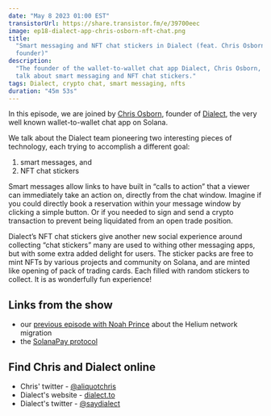 ```yaml
---
date: "May 8 2023 01:00 EST"
transistorUrl: https://share.transistor.fm/e/39700eec
image: ep18-dialect-app-chris-osborn-nft-chat.png
title:
  "Smart messaging and NFT chat stickers in Dialect (feat. Chris Osborn,
  founder)"
description:
  "The founder of the wallet-to-wallet chat app Dialect, Chris Osborn, joins to
  talk about smart messaging and NFT chat stickers."
tags: Dialect, crypto chat, smart messaging, nfts
duration: "45m 53s"
---
```


In this episode, we are joined by
[Chris Osborn](https://twitter.com/aliquotchris), founder of
[Dialect](https://www.dialect.to/), the very well known wallet-to-wallet chat
app on Solana.

We talk about the Dialect team pioneering two interesting pieces of technology,
each trying to accomplish a different goal:

1. smart messages, and
2. NFT chat stickers

Smart messages allow links to have built in “calls to action” that a viewer can
immediately take an action on, directly from the chat window. Imagine if you
could directly book a reservation within your message window by clicking a
simple button. Or if you needed to sign and send a crypto transaction to prevent
being liquidated from an open trade position.

Dialect’s NFT chat stickers give another new social experience around collecting
“chat stickers” many are used to withing other messaging apps, but with some
extra added delight for users. The sticker packs are free to mint NFTs by
various projects and community on Solana, and are minted like opening of pack of
trading cards. Each filled with random stickers to collect. It is as wonderfully
fun experience!

## Links from the show

- our [previous episode with Noah Prince](https://solfate.com/podcast/14) about
  the Helium network migration
- the [SolanaPay protocol](https://solanapay.com/)

## Find Chris and Dialect online

- Chris' twitter - [@aliquotchris](https://twitter.com/aliquotchris)
- Dialect's website - [dialect.to](http://dialect.to)
- Dialect's twitter - [@saydialect](http://twitter.com/saydialect)
